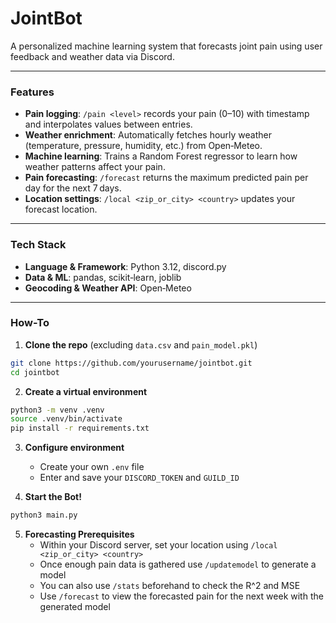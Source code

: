# JointBot
A personalized machine learning system that forecasts joint pain using user feedback and weather data via Discord.

---

### Features

- **Pain logging**: `/pain <level>` records your pain (0–10) with timestamp and interpolates values between entries.
- **Weather enrichment**: Automatically fetches hourly weather (temperature, pressure, humidity, etc.) from Open‑Meteo.
- **Machine learning**: Trains a Random Forest regressor to learn how weather patterns affect your pain.
- **Pain forecasting**: `/forecast` returns the maximum predicted pain per day for the next 7 days.
- **Location settings**: `/local <zip_or_city> <country>` updates your forecast location.

---

### Tech Stack

- **Language & Framework**: Python 3.12, discord.py  
- **Data & ML**: pandas, scikit‑learn, joblib  
- **Geocoding & Weather API**: Open‑Meteo  

---

### How-To

1. **Clone the repo** (excluding `data.csv` and `pain_model.pkl`)
```bash
git clone https://github.com/yourusername/jointbot.git
cd jointbot
```

2. **Create a virtual environment**
```bash
python3 -m venv .venv
source .venv/bin/activate
pip install -r requirements.txt
```

3. **Configure environment**
   - Create your own `.env` file
   - Enter and save your `DISCORD_TOKEN` and `GUILD_ID`

4. **Start the Bot!**
```bash
python3 main.py
```

5. **Forecasting Prerequisites**
   - Within your Discord server, set your location using `/local <zip_or_city> <country>`
   - Once enough pain data is gathered use `/updatemodel` to generate a model
   - You can also use `/stats` beforehand to check the R^2 and MSE
   - Use `/forecast` to view the forecasted pain for the next week with the generated model